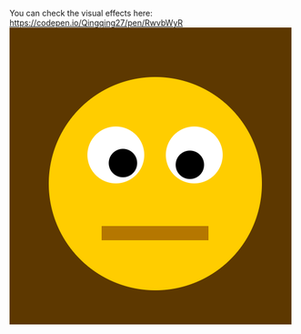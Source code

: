 You can check the visual effects here:
https://codepen.io/Qingqing27/pen/RwvbWyR
![Image text](week6/effects.png)
